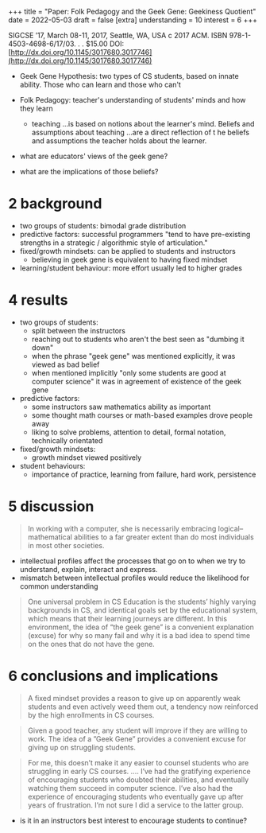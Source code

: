 +++
title = "Paper: Folk Pedagogy and the Geek Gene: Geekiness Quotient"
date = 2022-05-03
draft = false 
[extra]
understanding = 10
interest = 6
+++

SIGCSE ’17, March 08-11, 2017, Seattle, WA, USA
c 2017 ACM. ISBN 978-1-4503-4698-6/17/03. . . $15.00
DOI: [http://dx.doi.org/10.1145/3017680.3017746](http://dx.doi.org/10.1145/3017680.3017746)

- Geek Gene Hypothesis: two types of CS students, based on innate ability. Those who can learn and those who can't
- Folk Pedagogy: teacher's understanding of students' minds and how they learn
  - teaching ...is based on notions about the learner's mind. Beliefs and assumptions about teaching ...are a direct reflection of t he beliefs and assumptions the teacher holds about the learner.

- what are educators' views of the geek gene? 
- what are the implications of those beliefs? 

# 2 background
- two groups of students: bimodal grade distribution 
- predictive factors: successful programmers "tend to have pre-existing strengths in a strategic / algorithmic style of articulation."
- fixed/growth mindsets: can be applied to students and instructors
  - believing in geek gene is equivalent to having fixed mindset
- learning/student behaviour: more effort usually led to higher grades

# 4 results
- two groups of students: 
  - split between the instructors
  - reaching out to students who aren't the best seen as "dumbing it down"
  - when the phrase "geek gene" was mentioned explicitly, it was viewed as bad belief
  - when mentioned implicitly "only some students are good at computer science" it was in agreement of existence of the geek gene
- predictive factors: 
  - some instructors saw mathematics ability as important
  - some thought math courses or math-based examples drove people away
  - liking to solve problems, attention to detail, formal notation, technically orientated
- fixed/growth mindsets: 
  - growth mindset viewed positively
- student behaviours: 
  - importance of practice, learning from failure, hard work, persistence

# 5 discussion
> In working with a computer, she is necessarily embracing logical–mathematical abilities to a far greater extent than do most individuals in most other societies.
- intellectual profiles affect the processes that go on to when we try to understand, explain, interact and express. 
- mismatch between intellectual profiles would reduce the likelihood for common understanding
> One universal problem in CS Education is the students’ highly varying backgrounds in CS, and identical goals set by the educational system, which means that their learning journeys are different.
> In this environment, the idea of “the geek gene” is a convenient explanation (excuse) for why so many fail and why it is a bad idea to spend time on the ones that do not have the gene. 

# 6 conclusions and implications
> A fixed mindset provides a reason to give up on apparently weak students and even actively weed them out, a tendency now reinforced by the high enrollments in CS courses.

> Given a good teacher, any student will improve
if they are willing to work. The idea of a ”Geek
Gene” provides a convenient excuse for giving up
on struggling students.

> For me, this doesn’t make it any easier to counsel students who are struggling in early CS courses. .... I’ve had the gratifying experience of encouraging students who doubted their abilities, and eventually watching them succeed in computer
science. I’ve also had the experience of encouraging students who eventually gave up after years of frustration. I’m not sure I did a service to the latter group.

- is it in an instructors best interest to encourage students to continue? 
